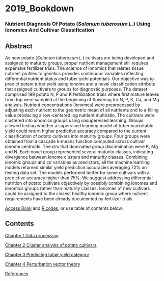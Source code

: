 # 2019_Bookdown

### Nutrient Diagnosis Of Potato (*Solanum tuberosum L.*) Using Ionomics And Cultivar Classification

## Abstract

As new potato (*Solanum tuberosum L.*) cultivars are being developed and assigned to maturity groups, proper nutrient management still requires expensive fertilizer trials. The science of ionomics that relates tissue nutrient profiles to genetics provides continuous variables reflecting differential nutrient status and tuber yield potentials. Our objective was to predict potato tuber yield using ionome and a novel classification attribute that assigned cultivars to groups for diagnostic purposes. The dataset comprised 199 potato N, P and K fertilization trials where first mature leaves from top were sampled at the beginning of flowering for N, P, K, Ca, and Mg analysis. Nutrient concentrations (ionomes) were preprocessed by adjusting each nutrient to the geometric mean of all nutrients and to a filling value producing a row-centered log nutrient multiratio. The cultivars were clustered into ionomics groups using unsupervised learning. Groups allowed testing whether a supervised learning model of tuber marketable yield could return higher predictive accuracy compared to the current classification of potato cultivars into maturity groups. Four groups were obtained from a cascade k-means function computed across cultivar ionome centroids. The clrs that dominated group discrimination were K, Mg and N. Each novel group represented several maturity classes, indicating divergence between ionome clusters and maturity classes. Combining ionomic groups and *clr* variables as predictors, all the machine learning models returned similar yield prediction accuracies averaging 72% on testing data set. The models performed better for some cultivars with a predictive accuracy higher than 75%. We suggest addressing differential nutrition of potato cultivars objectively by possibly combining ionomes and ionomics groups rather than maturity classes. Ionomes of new cultivars could be assigned to the closest healthy ionomic group where nutrient requirements have been already documented by fertilizer trials.


[Access Book](https://rgoals.github.io/2019_Bookdown/) and [R codes](https://github.com/rgoals/2019_Bookdown), or use table of contents below.


## Contents

[Chapter 1 Data processing](https://rgoals.github.io/2019_Bookdown/index.html)

[Chapter 2 Cluster analysis of potato cultivars](https://rgoals.github.io/2019_Bookdown/Chapter-Clustering.html)

[Chapter 3 Predicting tuber yield category](https://rgoals.github.io/2019_Bookdown/Chapter-Modeling.html)

[Chapter 4 Perturbation vector theory](https://rgoals.github.io/2019_Bookdown/Chapter-Perturbation-vector.html)

[References](https://rgoals.github.io/2019_Bookdown/references.html)
